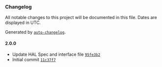 ### Changelog

All notable changes to this project will be documented in this file. Dates are displayed in UTC.

Generated by [`auto-changelog`](https://github.com/CookPete/auto-changelog).

#### 2.0.0

- Update HAL Spec and interface file [`95fe3b2`](https://github.com/rdkcentral/rdk-halif-closed_captions/commit/95fe3b214cf6ef42d2d31c371c8f36237ec62c99)
- Initial commit [`11c37f7`](https://github.com/rdkcentral/rdk-halif-closed_captions/commit/11c37f7cc4361d42c8f3b8a722c0424c8ea670fc)
